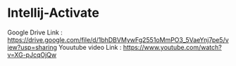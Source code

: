 # Intellij-Activate
Google Drive Link : https://drive.google.com/file/d/1bhDBVMywFg2551oMmPO3_5VaeYnj7pe5/view?usp=sharing
Youutube video Link : https://www.youtube.com/watch?v=XG-pJcqOjQw
